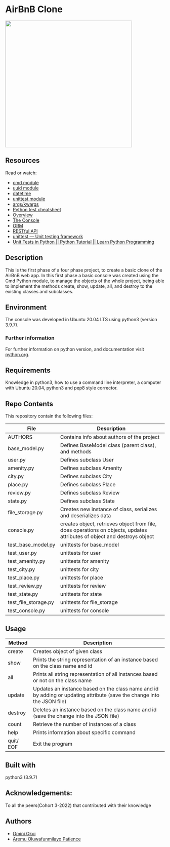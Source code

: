 # AirBnB Clone

<img src="https://s3.amazonaws.com/alx-intranet.hbtn.io/uploads/medias/2018/6/d2d06462824fab5846f3.png" width="400pix"/>

## Resources
Read or watch:

* [cmd module](https://docs.python.org/3.8/library/cmd.html)
* [uuid module](https://docs.python.org/3.8/library/uuid.html)
* [datetime](https://docs.python.org/3.8/library/datetime.html)
* [unittest module](https://docs.python.org/3.8/library/unittest.html#module-unittest)
* [args/kwargs](https://yasoob.me/2013/08/04/args-and-kwargs-in-python-explained/)
* [Python test cheatsheet](https://www.pythonsheets.com/notes/python-tests.html)
* [Overview](https://www.youtube.com/watch?v=QTwmCB_AWqI)
* [The Console](https://www.youtube.com/watch?v=jeJwRB33YNg&feature=youtu.be)
* [ORM](https://www.youtube.com/watch?v=ZwCD8cNZk9U)
* [RESTful API](https://www.youtube.com/watch?v=LrQhULlFJdU)
* [unittest — Unit testing framework](https://docs.python.org/3.4/library/unittest.html#module-unittest)
* [Unit Tests in Python || Python Tutorial || Learn Python Programming](https://www.youtube.com/watch?v=1Lfv5tUGsn8)


## Description
This is the first phase of a four phase project, to create a basic clone of the AirBnB web app. In this first phase a basic console was created using the Cmd Python module, to manage the objects of the whole project, being able to implement the methods create, show, update, all, and destroy to the existing classes and subclasses.


## Environment
The console was developed in Ubuntu 20.04 LTS using python3 (version 3.9.7).

### Further information
For further information on python version, and documentation visit [python.org](https://www.python.org/).

## Requirements
Knowledge in python3, how to use a command line interpreter, a computer with Ubuntu 20.04, python3 and pep8 style corrector.

## Repo Contents
This repository contain the following files:

|   **File**   |   **Description**   |
| -------------- | --------------------- |
|AUTHORS | Contains info about authors of the project |
|base_model.py| Defines BaseModel class (parent class), and methods |
|user.py| Defines subclass User |
|amenity.py| Defines subclass Amenity |
|city.py| Defines subclass City |
|place.py| Defines subclass Place |
|review.py | Defines subclass Review |
|state.py | Defines subclass State |
|file_storage.py | Creates new instance of class, serializes and deserializes data |
|console.py | creates object, retrieves object from file, does operations on objects, updates attributes of object and destroys object |
|test_base_model.py | unittests for base_model |
|test_user.py | unittests for user |
|test_amenity.py | unittests for amenity |
|test_city.py | unittests for city |
|test_place.py | unittests for place |
|test_review.py | unittests for review |
|test_state.py | unittests for state |
|test_file_storage.py | unittests for file_storage |
|test_console.py | unittests for console |

## Usage

|   **Method**   |   **Description**   |
| -------------- | --------------------- |
|create | Creates object of given class |
|show | Prints the string representation of an instance based on the class name and id |
|all | Prints all string representation of all instances based or not on the class name |
|update | Updates an instance based on the class name and id by adding or updating attribute (save the change into the JSON file) |
|destroy| Deletes an instance based on the class name and id (save the change into the JSON file) |
|count| Retrieve the number of instances of a class |
|help| Prints information about specific command |
|quit/ EOF| Exit the program |



## Built with
python3 (3.9.7)

## Acknowledgements:
To all the peers(Cohort 3-2022) that contributed with their knowledge

## Authors
* [Omini Okoi](https://twitter.com/pridemyhero)
* [Aremu Oluwafunmilayo Patience](https://github.com/omience)
